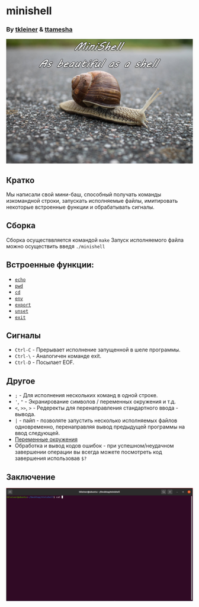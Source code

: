 # minishell
### By [tkleiner](https://github.com/Enderdroid) & [ttamesha](https://github.com/chaotic-binary)
![alt text](https://github.com/Enderdroid/minishell/blob/main/Intro.jpg)

## Кратко
Мы написали свой мини-баш, способный получать команды изкомандной строки, запускать исполняемые файлы, имитировать некоторые встроенные функции и обрабатывать сигналы.

## Сборка
Сборка осуществвляется командой `make`
Запуск исполняемого файла можно осуществить введя `./minishell`

## Встроенные функции:
* [`echo`](https://www.opennet.ru/man.shtml?topic=echo&category=1&russian=0)
* [`pwd`](https://www.opennet.ru/man.shtml?topic=pwd&category=1&russian=0)
* [`cd`](https://www.opennet.ru/man.shtml?topic=cd&russian=5&category=&submit=%F0%CF%CB%C1%DA%C1%D4%D8+man)
* [`env`](https://www.opennet.ru/man.shtml?topic=env&category=1&russian=0)
* [`export`](https://www.opennet.ru/man.shtml?topic=export&category=1&russian=5)
* [`unset`](https://www.opennet.ru/man.shtml?topic=unset&russian=5&category=&submit=%F0%CF%CB%C1%DA%C1%D4%D8+man)
* [`exit`](https://www.opennet.ru/man.shtml?topic=exit&category=2&russian=0)

## Сигналы
* `Ctrl-C` - Прерывает исполнение запущенной в шеле программы.
* `Ctrl-\` - Аналогичен команде exit.
* `Ctrl-D` - Посылает EOF.

## Другое
* `;` - Для исполнения нескольких команд в одной строке.
* `'`, `"` - Экранирование символов / переменных окружения и т.д.
* `<`, `>>`, `>` - Редеректы для перенаправления стандартного ввода - вывода.
* `|` - пайп - позволяте запустить несколько исполняемых файлов одновременно, перенаправляя вывод предыдущей программы на ввод следующей.
* [Переменные окружения](https://en.wikipedia.org/wiki/Environment_variable)
* Обработка и вывод кодов ошибок - при успешном/неудачном завершении операции вы всегда можете посмотреть код завершения использовав `$?`

## Заключение
![alt text](https://github.com/Enderdroid/minishell/blob/main/inception.gif)
